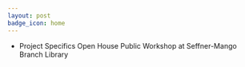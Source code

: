 ```yaml
---
layout: post
badge_icon: home
---
```


* Project Specifics Open House Public Workshop at Seffner-Mango Branch Library 
